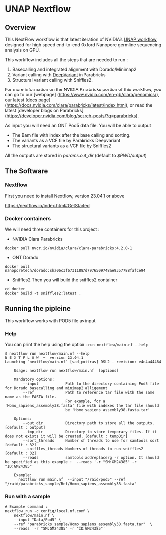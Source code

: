 # UNAP Nextflow

## Overview

This NextFlow workflow is that latest iteration of NVIDIA’s [UNAP workflow](https://developer.nvidia.com/blog/boosting-ultra-rapid-nanopore-sequencing-analysis-on-nvidia-dgx-a100/), designed for high speed end-to-end Oxford Nanopore germline sequencing analysis on GPU.

This workflow includes all the steps that are needed to run :  
1. Basecalling and integrated alignment with Dorado/Minimap2
2. Variant calling with [DeepVariant](https://docs.nvidia.com/clara/parabricks/latest/documentation/tooldocs/man_deepvariant.html) in Parabricks
3. Structural variant calling with Sniffles2.
  
For more information on the NVIDIA Parabricks portion of this workflow, you can go to our [webpage] (https://www.nvidia.com/en-gb/clara/genomics/), our latest [docs page] (https://docs.nvidia.com/clara/parabricks/latest/index.html), or read the latest [developer blogs on Parabricks] (https://developer.nvidia.com/blog/search-posts/?q=parabricks).
  
As input you will need an ONT Pod5 data file.
You will be able to output 
* The Bam file with index after the base calling and sorting. 
* The variants as a VCF file by Parabricks Deepvariant
* The structural variants as a VCF file by Sniffles2

All the outputs are stored in *params.out_dir* (default to *$PWD/output*)

## The Software 

### Nextflow 

First you need to install Nextflow, version 23.04.1 or above

https://nextflow.io/index.html#GetStarted


### Docker containers

We will need three containers for this project :

* NVIDIA Clara Parabricks

```
docker pull nvcr.io/nvidia/clara/clara-parabricks:4.2.0-1
```

* ONT Dorado 

```
docker pull nanoporetech/dorado:sha06c3f67311887d7976509748ae9357788fafce94
```

* Sniffles2
Then you will build the sniffles2 container
```
cd docker
docker build -t sniffles2:latest .
```

## Running the pipleine 

This workflow works with POD5 file as input

### Help 
You can print the help using the option  :
`run nextflow/main.nf --help` 

```
$ nextflow run nextflow/main.nf --help
N E X T F L O W  ~  version 23.04.1
Launching `nextflow/main.nf` [sad_poitras] DSL2 - revision: e4e4a44464

    Usage: nextflow run nextflow/main.nf  [options]

    Mandatory options:
        --input            Path to the directory containing Pod5 file for Dorado basecalling and minimap2 alligement
        --ref              Path to reference tar file with the same name as the FASTA file.
                           For example, for a 'Homo_sapiens_assembly38.fasta' file with indexes the tar file should
                           be 'Homo_sapiens_assembly38.fasta.tar'

    Options:
        --out_dir          Directory path to store all the outputs. [default : output]
        --tmp_dir          Directory to store temporary files. If it does not exists it will be created. [default : tempDir]
        --sort_threads     Number of threads to use for samtools sort [default : 32]
        --sniffles_threads Numbers of threads to run sniffles2 [default : 32]
        --reads            samtools addreplacerg -r option. It should be specified as this example :  --reads '-r "SM:GM24385" -r "ID:GM24385"'

    Example:
      nextflow run main.nf  --input "/raid/pod5" --ref "/raid/parabricks_sample/Ref/Homo_sapiens_assembly38.fasta"

```

### Run with a sample

```
# Example command :
nextflow run -c config/local.nf.conf \
    nextflow/main.nf \
    --input "Data/Pod5" \
    --ref "parabricks_sample/Homo_sapiens_assembly38.fasta.tar"  \
    --reads '-r "SM:GM24385" -r "ID:GM24385"'
```
